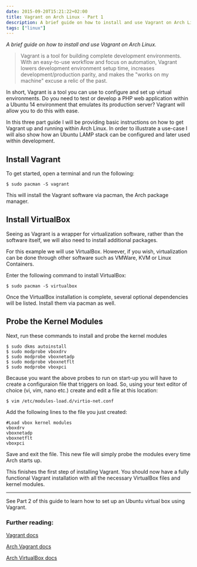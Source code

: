 ```yaml
---
date: 2015-09-20T15:21:22+02:00
title: Vagrant on Arch Linux - Part 1
description: A brief guide on how to install and use Vagrant on Arch Linux.
tags: ["linux"]
---
```


*A brief guide on how to install and use Vagrant on Arch Linux.*

>Vagrant is a tool for building complete development environments. With an easy-to-use workflow and focus on automation, Vagrant lowers development environment setup time, increases development/production parity, and makes the "works on my machine" excuse a relic of the past.

In short, Vagrant is a tool you can use to configure and set up virtual environments. Do you need to test or develop a PHP web application within a Ubuntu 14 environment that emulates its production server? Vagrant will allow you to do this with ease.

In this three part guide I will be providing basic instructions on how to get Vagrant up and running within Arch Linux. In order to illustrate a use-case I will also show how an Ubuntu LAMP stack can be configured and later used within development.

## Install Vagrant

To get started, open a terminal and run the following:

```shell
$ sudo pacman -S vagrant
```

This will install the Vagrant software via pacman, the Arch package manager.

## Install VirtualBox 

Seeing as Vagrant is a wrapper for virtualization software, rather than the software itself, we will also need to install additional packages.

For this example we will use VirtualBox. However, if you wish, virtualization can be done through other software such as VMWare, KVM or Linux Containers.

Enter the following command to install VirtualBox:

```shell
$ sudo pacman -S virtualbox
```

Once the VirtualBox installation is complete, several optional dependencies will be listed. Install them via pacman as well.

## Probe the Kernel Modules

Next, run these commands to install and probe the kernel modules

```shell
$ sudo dkms autoinstall
$ sudo modprobe vboxdrv
$ sudo modprobe vboxnetadp
$ sudo modprobe vboxnetflt
$ sudo modprobe vboxpci
```

Because you want the above probes to run on start-up you will have to create a configuraion file that triggers on load. So, using your text editor of choice (vi, vim, nano etc.) create and edit a file at this location:

```shell
$ vim /etc/modules-load.d/virtio-net.conf
```

Add the following lines to the file you just created:

```
#Load vbox kernel modules
vboxdrv
vboxnetadp
vboxnetflt
vboxpci
```

Save and exit the file. This new file will simply probe the modules every time Arch starts up.

This finishes the first step of installing Vagrant. You should now have a fully functional Vagrant installation with all the necessary VirtualBox files and kernel modules.

---

See Part 2 of this guide to learn how to set up an Ubuntu virtual box using Vagrant.

### Further reading:

[Vagrant docs](https://docs.vagrantup.com/v2/)

[Arch Vagrant docs](https://wiki.archlinux.org/index.php/Vagrant)

[Arch VirtualBox docs](https://wiki.archlinux.org/index.php/VirtualBox)
